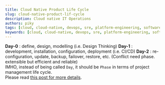 ```yaml
---
title: Cloud Native Product Life Cycle
slug: cloud-native-product-lif-cycle
description: Cloud native IT Operations
authors: piky
tags: [cloud, cloud-native, devops, sre, platform-engineering, software-engineering, iac, note, fyi]
keywords: [cloud, cloud-native, devops, sre, platform-engineering, software-engineering, iac, note, fyi]
---
```

**Day-0** : define, design, modelling (i.e. Design Thinking)
**Day-1** : development, installation, configuration, deployment (i.e. CI/CD)
**Day-2** : re-configuration, update, backup, failover, restore, etc. (Conflict need phase. extensible but efficient and reliable)  
IMHO, instead of being called `Day`, it should be `Phase` in terms of project management life cycle.  
Please read [this post for more details](https://spacelift.io/blog/day-0-day-1-day-2-operations).